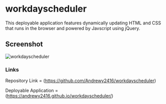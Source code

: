 # workdayscheduler

<p> This deployable application features dynamically updating HTML and CSS that runs in the browser and powered by Javscript using jQuery. </p>

## Screenshot

![workdayscheduler](https://user-images.githubusercontent.com/89713438/138638640-59681f06-e232-4784-a8d8-049604e92893.jpg)

### Links

Repository Link = (https://github.com/Andrewy2416/workdayscheduler)

Deployable Application = (https://andrewy2416.github.io/workdayscheduler/)
